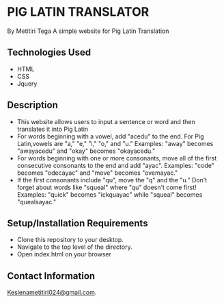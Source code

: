 # PIG LATIN TRANSLATOR
By Metitiri Tega
A simple website for Pig Latin Translation

## Technologies Used
* HTML
* CSS
* Jquery

## Description
* This website allows users to input a sentence or word
  and then translates it into Pig Latin
*  For words beginning with a vowel, add "acedu" to the end. For Pig Latin,vowels are  "a," "e," "i," "o," and "u."  Examples: "away" becomes "awayacedu" and "okay" becomes "okayacedu." 
* For words beginning with one or more consonants, move all of the first consecutive consonants to the end and add "ayac". Examples: "code" becomes "odecayac" and "move" becomes "ovemayac."
* If the first consonants include "qu", move the "q" and the "u." Don't forget about words like "squeal" where "qu" doesn't come first! Examples: "quick" becomes "ickquayac" while "squeal" becomes "quealsayac."

## Setup/Installation Requirements
* Clone this repository to your desktop.
* Navigate to the top level of the directory.
* Open index.html on your browser

## Contact Information
Kesienametitiri024@gmail.com.
